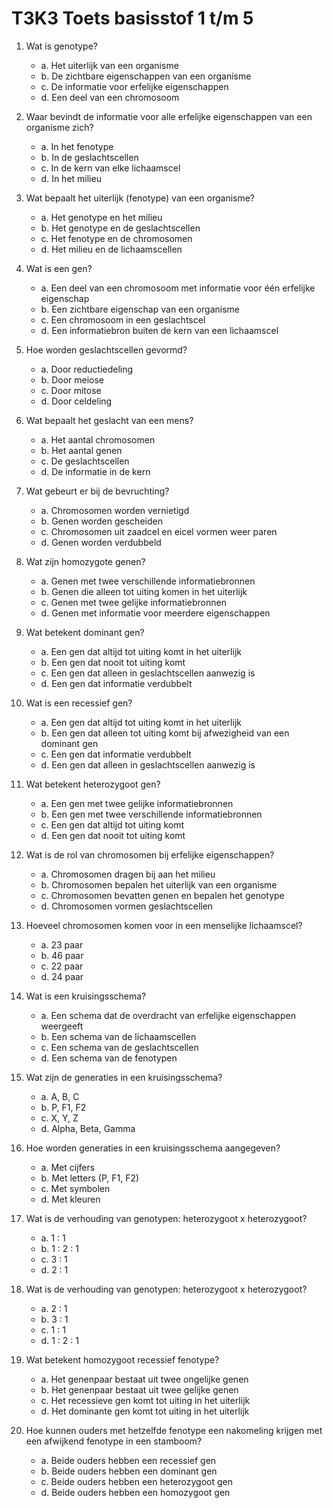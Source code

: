 # T3K3 Toets basisstof 1 t/m 5


1. Wat is genotype?
   - a. Het uiterlijk van een organisme
   - b. De zichtbare eigenschappen van een organisme
   - c. De informatie voor erfelijke eigenschappen
   - d. Een deel van een chromosoom

2. Waar bevindt de informatie voor alle erfelijke eigenschappen van een organisme zich?
   - a. In het fenotype
   - b. In de geslachtscellen
   - c. In de kern van elke lichaamscel
   - d. In het milieu

3. Wat bepaalt het uiterlijk (fenotype) van een organisme?
   - a. Het genotype en het milieu
   - b. Het genotype en de geslachtscellen
   - c. Het fenotype en de chromosomen
   - d. Het milieu en de lichaamscellen

4. Wat is een gen?
   - a. Een deel van een chromosoom met informatie voor één erfelijke eigenschap
   - b. Een zichtbare eigenschap van een organisme
   - c. Een chromosoom in een geslachtscel
   - d. Een informatiebron buiten de kern van een lichaamscel

5. Hoe worden geslachtscellen gevormd?
   - a. Door reductiedeling
   - b. Door meiose
   - c. Door mitose
   - d. Door celdeling

6. Wat bepaalt het geslacht van een mens?
   - a. Het aantal chromosomen
   - b. Het aantal genen
   - c. De geslachtscellen
   - d. De informatie in de kern

7. Wat gebeurt er bij de bevruchting?
   - a. Chromosomen worden vernietigd
   - b. Genen worden gescheiden
   - c. Chromosomen uit zaadcel en eicel vormen weer paren
   - d. Genen worden verdubbeld

8. Wat zijn homozygote genen?
   - a. Genen met twee verschillende informatiebronnen
   - b. Genen die alleen tot uiting komen in het uiterlijk
   - c. Genen met twee gelijke informatiebronnen
   - d. Genen met informatie voor meerdere eigenschappen

9. Wat betekent dominant gen?
   - a. Een gen dat altijd tot uiting komt in het uiterlijk
   - b. Een gen dat nooit tot uiting komt
   - c. Een gen dat alleen in geslachtscellen aanwezig is
   - d. Een gen dat informatie verdubbelt

10. Wat is een recessief gen?
    - a. Een gen dat altijd tot uiting komt in het uiterlijk
    - b. Een gen dat alleen tot uiting komt bij afwezigheid van een dominant gen
    - c. Een gen dat informatie verdubbelt
    - d. Een gen dat alleen in geslachtscellen aanwezig is

11. Wat betekent heterozygoot gen?
    - a. Een gen met twee gelijke informatiebronnen
    - b. Een gen met twee verschillende informatiebronnen
    - c. Een gen dat altijd tot uiting komt
    - d. Een gen dat nooit tot uiting komt

12. Wat is de rol van chromosomen bij erfelijke eigenschappen?
    - a. Chromosomen dragen bij aan het milieu
    - b. Chromosomen bepalen het uiterlijk van een organisme
    - c. Chromosomen bevatten genen en bepalen het genotype
    - d. Chromosomen vormen geslachtscellen

13. Hoeveel chromosomen komen voor in een menselijke lichaamscel?
    - a. 23 paar
    - b. 46 paar
    - c. 22 paar
    - d. 24 paar

14. Wat is een kruisingsschema?
    - a. Een schema dat de overdracht van erfelijke eigenschappen weergeeft
    - b. Een schema van de lichaamscellen
    - c. Een schema van de geslachtscellen
    - d. Een schema van de fenotypen

15. Wat zijn de generaties in een kruisingsschema?
    - a. A, B, C
    - b. P, F1, F2
    - c. X, Y, Z
    - d. Alpha, Beta, Gamma

16. Hoe worden generaties in een kruisingsschema aangegeven?
    - a. Met cijfers
    - b. Met letters (P, F1, F2)
    - c. Met symbolen
    - d. Met kleuren

17. Wat is de verhouding van genotypen: heterozygoot x heterozygoot?
    - a. 1 : 1
    - b. 1 : 2 : 1
    - c. 3 : 1
    - d. 2 : 1

18. Wat is de verhouding van genotypen: heterozygoot x heterozygoot?
    - a. 2 : 1
    - b. 3 : 1
    - c. 1 : 1
    - d. 1 : 2 : 1

19. Wat betekent homozygoot recessief fenotype?
    - a. Het genenpaar bestaat uit twee ongelijke genen
    - b. Het genenpaar bestaat uit twee gelijke genen
    - c. Het recessieve gen komt tot uiting in het uiterlijk
    - d. Het dominante gen komt tot uiting in het uiterlijk

20. Hoe kunnen ouders met hetzelfde fenotype een nakomeling krijgen met een afwijkend fenotype in een stamboom?
    - a. Beide ouders hebben een recessief gen
    - b. Beide ouders hebben een dominant gen
    - c. Beide ouders hebben een heterozygoot gen
    - d. Beide ouders hebben een homozygoot gen

<!--
### Antwoorden

1. c
2. c
3. a
4. a
5. a
6. c
7. c
8. c
9. a
10. b
11. b
12. c
13. b
14. a
15. b
16. b
17. b
18. b
19. c
20. c
-->